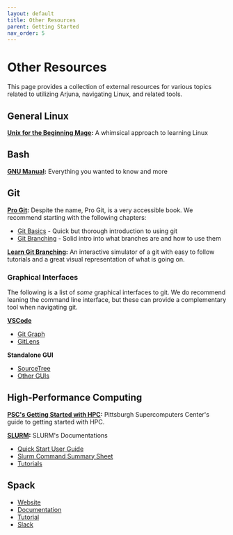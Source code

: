 ```yaml
---
layout: default
title: Other Resources
parent: Getting Started
nav_order: 5
---
```


# Other Resources

This page provides a collection of external resources for various topics related
to utilizing Arjuna, navigating Linux, and related tools.

## General Linux

**[Unix for the Beginning Mage]:** A whimsical approach to learning Linux

[Unix for the Beginning Mage]: https://lab46.g7n.org/_media/haas/ufbm.pdf

## Bash

**[GNU Manual](https://www.gnu.org/software/bash/manual/html_node/index.html):**
Everything you wanted to know and more

## Git

**[Pro Git](https://git-scm.com/book/en/v2):** Despite the name, Pro Git, is a
very accessible book. We recommend starting with the following chapters:

- [Git Basics] - Quick but thorough introduction to using git
- [Git Branching] - Solid intro into what branches are and how to use them

[Git Basics]: https://git-scm.com/book/en/v2/Git-Basics-Getting-a-Git-Repository
[Git Branching]: https://git-scm.com/book/en/v2/Git-Branching-Branches-in-a-Nutshell

**[Learn Git Branching]:** An interactive simulator of a git with easy to follow
tutorials and a great visual representation of what is going on.

[Learn Git Branching]: https://learngitbranching.js.org/

### Graphical Interfaces

The following is a list of *some* graphical interfaces to git. We do recommend
leaning the command line interface, but these can provide a complementary tool
when navigating git.

**[VSCode](https://code.visualstudio.com/)**

- [Git Graph](https://marketplace.visualstudio.com/items?itemName=mhutchie.git-graph)
- [GitLens](https://marketplace.visualstudio.com/items?itemName=eamodio.gitlens)

**Standalone GUI**

- [SourceTree](https://www.sourcetreeapp.com/)
- [Other GUIs](https://git-scm.com/downloads/guis/)

## High-Performance Computing

**[PSC's Getting Started with HPC]:** Pittsburgh Supercomputers Center's guide
to getting started with HPC.

[PSC's Getting Started with HPC]: https://www.psc.edu/resources/bridges-2/getting-started-with-hpc/

**[SLURM](https://slurm.schedmd.com/):** SLURM's Documentations

- [Quick Start User Guide](https://slurm.schedmd.com/quickstart.html)
- [Slurm Command Summary Sheet](https://slurm.schedmd.com/pdfs/summary.pdf)
- [Tutorials](https://slurm.schedmd.com/tutorials.html)

## Spack

- [Website](https://spack.io)
- [Documentation](https://spack.readthedocs.io/en/latest/)
- [Tutorial](https://spack-tutorial.readthedocs.io/en/latest/)
- [Slack](https://slack.spack.io)
